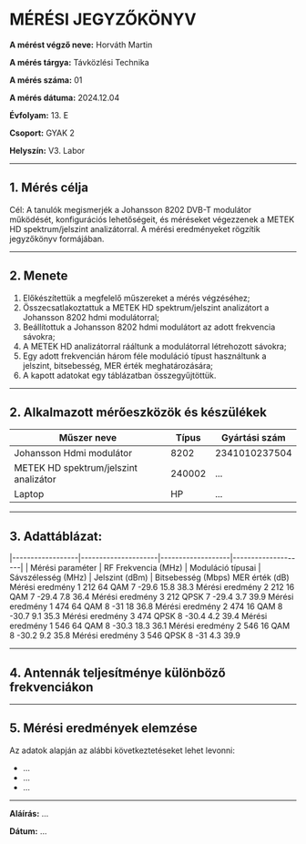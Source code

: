 
# MÉRÉSI JEGYZŐKÖNYV

**A mérést végző neve:**  Horváth Martin

**A mérés tárgya:** Távközlési Technika        

**A mérés száma:** 01

**A mérés dátuma:**   2024.12.04 

**Évfolyam:** 13. E  

**Csoport:** GYAK 2  

**Helyszín:** V3. Labor

---

## 1. Mérés célja
Cél: A tanulók megismerjék a Johansson 8202 DVB-T modulátor működését, konfigurációs lehetőségeit, és méréseket végezzenek a METEK HD spektrum/jelszint analizátorral. A mérési eredményeket rögzítik jegyzőkönyv formájában.

---
## 2. Menete
1. Előkészítettük a megfelelő műszereket a mérés végzéséhez;
2. Összecsatlakoztattuk a METEK HD spektrum/jelszint analizátort a Johansson 8202 hdmi modulátorral;
3. Beállítottuk a Johansson 8202 hdmi modulátort az adott frekvencia sávokra;
4. A METEK HD analizátorral rááltunk a modulátorral létrehozott sávokra;
5. Egy adott frekvencián három féle moduláció típust használtunk a jelszint, bitsebesség, MER érték meghatározására;
6. A kapott adatokat egy táblázatban összegyűjtöttük.

---

## 2. Alkalmazott mérőeszközök és készülékek

| Műszer neve                         | Típus       | Gyártási szám |
| ----------------------------------- | ----------- | ------------- |
| Johansson Hdmi modulátor  | 8202    | 2341010237504          |
| METEK HD spektrum/jelszint analizátor| 240002 | ...    |
| Laptop | HP       | ...    |

---

## 3. Adattáblázat:
|------------------|---------------------|-------------------|--------------------|
| Mérési paraméter | RF Frekvencia (MHz) | Moduláció típusai | Sávszélesség (MHz) | Jelszint (dBm) |
Bitsebesség
(Mbps)
MER
érték
(dB)
Mérési eredmény 1
212
64 QAM
7
-29.6
15.8
38.3
Mérési eredmény 2
212
16 QAM
7
-29.4
7.8
36.4
Mérési eredmény 3
212
QPSK
7
-29.4
3.7
39.9
Mérési eredmény 1
474
64 QAM
8
-31
18
36.8
Mérési eredmény 2
474
16 QAM
8
-30.7
9.1
35.3
Mérési eredmény 3
474
QPSK
8
-30.4
4.2
39.4
Mérési eredmény 1
546
64 QAM
8
-30.3
18.3
36.1
Mérési eredmény 2
546
16 QAM
8
-30.2
9.2
35.8
Mérési eredmény 3
546
QPSK
8
-31
4.3
39.9


---

## 4. Antennák teljesítménye különböző frekvenciákon


---

## 5. Mérési eredmények elemzése
Az adatok alapján az alábbi következtetéseket lehet levonni:

- ...
- ...
- ...
---





**Aláírás:** ...

**Dátum:** ...


